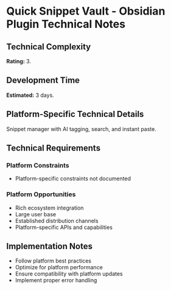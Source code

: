 # Quick Snippet Vault - Obsidian Plugin Technical Notes

## Technical Complexity
**Rating:** 3.

## Development Time
**Estimated:** 3 days.

## Platform-Specific Technical Details
Snippet manager with AI tagging, search, and instant paste.

## Technical Requirements

### Platform Constraints
- Platform-specific constraints not documented

### Platform Opportunities
- Rich ecosystem integration
- Large user base
- Established distribution channels
- Platform-specific APIs and capabilities

## Implementation Notes
- Follow platform best practices
- Optimize for platform performance
- Ensure compatibility with platform updates
- Implement proper error handling
